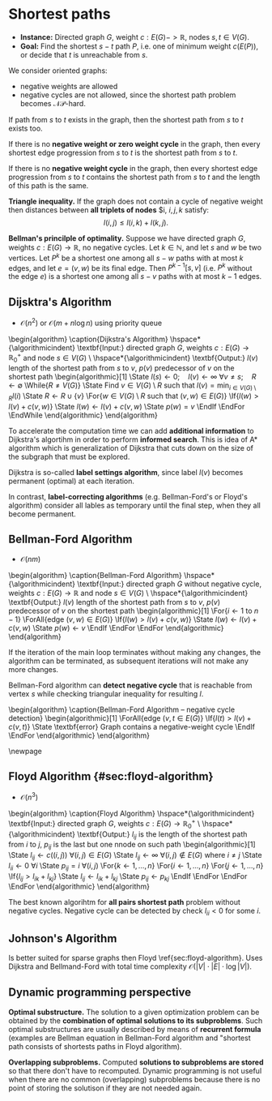# Shortest paths

* **Instance:** Directed graph $G$, weight $c: E(G) -> \mathbb{R}$, nodes $s, t \in V(G)$.
* **Goal:** Find the shortest $s - t$ path $P$, i.e. one of minimum weight $c(E(P))$, or decide that $t$ is unreachable from $s$.

We consider oriented graphs:

* negative weights are allowed
* negative cycles are not allowed, since the shortest path problem becomes $\mathcal{NP}$-hard.

If path from $s$ to $t$ exists in the graph, then the shortest path from $s$ to $t$ exists too.

If there is no **negative weight or zero weight cycle** in the graph, then every shortest edge progression from $s$ to $t$ is the shortest path from $s$ to $t$.

If there is no **negative weight cycle** in the graph, then every shortest edge progression from $s$ to $t$ contains the shortest path from $s$ to $t$ and the length of this path is the same.

**Triangle inequality.** If the graph does not contain a cycle of negative weight then distances between **all triplets of nodes** $i, $i, j, k$ satisfy:
$$l(i, j) \leq l(i,k) + l(k, j).$$

**Bellman's princilple of optimality.** Suppose we have directed graph $G$, weights $c: E(G) \rightarrow \mathbb{R}$, no negative cycles. Let $k \in \mathbb{N}$, and let $s$ and $w$ be two vertices. Let $P^k$ be a shortest one among all $s-w$ paths with at most $k$ edges, and let $e = (v, w)$ be its final edge. Then $P^{k - 1}[s, v]$ (i.e. $P^k$ without the edge $e$) is a shortest one among all $s-v$ paths with at most $k - 1$ edges.

## Dijsktra's Algorithm

* $\mathcal{O}(n^2)$ or $\mathcal{O}(m + n \log n)$ using priority queue

\begin{algorithm}
\caption{Dijkstra's Algorithm}
\hspace*{\algorithmicindent} \textbf{Input:} directed graph $G$, weights $c: E(G) \rightarrow \mathbb{R}_0^+$ and node $s \in V(G)$ \\
\hspace*{\algorithmicindent} \textbf{Output:} $l(v)$ length of the shortest path from $s$ to $v$, $p(v)$ predecessor of $v$ on the shortest path
\begin{algorithmic}[1]
\State $l(s) \gets 0; \quad l(v) \gets \infty \ \forall v \ne s; \quad R \gets \emptyset$
\While{$R \ne V(G)$}
    \State Find $v \in V(G) \setminus R$ such that $l(v) = \min_{i \in V(G) \setminus R} l(i)$
    \State $R \gets R \cup \{ v \}$
    \For{$w \in V(G) \setminus R$ such that $(v, w) \in E(G)$}
        \If{$l(w) > l(v) + c(v, w)$}
            \State $l(w) \gets l(v) + c(v, w)$
            \State $p(w) = v$
        \EndIf
    \EndFor
\EndWhile
\end{algorithmic}
\end{algorithm}

To accelerate the computation time we can add **additional information** to Dijkstra's algortihm in order to perform **informed search**. This is idea of A* algorithm which is generalization of Dijkstra that cuts down on the size of the subgraph that must be explored.

Dijkstra is so-called **label settings algorithm**, since label $l(v)$ becomes permanent (optimal) at each iteration.

In contrast, **label-correcting algorithms** (e.g. Bellman-Ford's or Floyd's algorithm) consider all lables as temporary until the final step, when they all become permanent.

## Bellman-Ford Algorithm

* $\mathcal{O}(nm)$

\begin{algorithm}
\caption{Bellman-Ford Algorithm}
\hspace*{\algorithmicindent} \textbf{Input:} directed graph $G$ without negative cycle, weights $c: E(G) \rightarrow \mathbb{R}$ and node $s \in V(G)$ \\
\hspace*{\algorithmicindent} \textbf{Output:} $l(v)$ length of the shortest path from $s$ to $v$, $p(v)$ predecessor of $v$ on the shortest path
\begin{algorithmic}[1]
\For{$i \gets 1$ to $n - 1$}
    \ForAll{edge $(v, w) \in E(G)$}
        \If{$l(w) > l(v) + c(v, w)$}
            \State $l(w) \gets l(v) + c(v, w)$
            \State $p(w) \gets v$
        \EndIf
    \EndFor
\EndFor
\end{algorithmic}
\end{algorithm}

If the iteration of the main loop terminates without making any changes, the algorithm can be terminated, as subsequent iterations will not make any more changes.

Bellman-Ford algorithm can **detect negative cycle** that is reachable from vertex $s$ while checking triangular inequality for resulting $l$.

\begin{algorithm}
\caption{Bellman-Ford Algorithm – negative cycle detection}
\begin{algorithmic}[1]
\ForAll{edge $(v, t \in E(G)$}
    \If{$l(t) > l(v) + c(v, t)$}
        \State \textbf{error} Graph contains a negative-weight cycle
    \EndIf
\EndFor
\end{algorithmic}
\end{algorithm}

\newpage

## Floyd Algorithm {#sec:floyd-algorithm}

* $\mathcal{O}(n^3)$

\begin{algorithm}
\caption{Floyd Algorithm}
\hspace*{\algorithmicindent} \textbf{Input:} directed graph $G$, weights $c: E(G) \rightarrow \mathbb{R}_0^+$ \\
\hspace*{\algorithmicindent} \textbf{Output:} $l_{ij}$ is the length of the shortest path from $i$ to $j$, $p_{ij}$ is the last but one nnode on such path
\begin{algorithmic}[1]
\State $l_{ij} \gets c((i, j)) \ \forall (i, j) \in E(G)$
\State $l_{ij} \gets \infty \ \forall (i, j) \notin E(G) \text{ where } i \ne j$
\State $l_{ii} \gets 0 \ \forall i$
\State $p_{ij} = i \ \forall (i, j)$
\For{$k \gets 1, \dots, n$}
    \For{$i \gets 1, \dots, n$}
        \For{$j \gets 1, \dots, n$}
            \If{$l_{ij} > l_{ik} + l_{kj}$}
                \State $l_{ij} \gets l_{ik} + l_{kj}$
                \State $p_{ij} \gets p_{kj}$
            \EndIf
        \EndFor
    \EndFor
\EndFor
\end{algorithmic}
\end{algorithm}

The best known algorihtm for **all pairs shortest path** problem without negative cycles. Negative cycle can be detected by check $l_{ii} < 0$ for some $i$.

## Johnson's Algorithm

Is better suited for sparse graphs then Floyd \ref{sec:floyd-algorithm}. Uses Dijkstra and Bellmand-Ford with total time complexity $\mathcal{O}(|V| \cdot |E| \cdot \log |V|)$.

## Dynamic programming perspective

**Optimal substructure.** The solution to a given optimization problem can be obtained by the **combination of optimal solutions to its subproblems**. Such optimal substructures are usually described by means of **recurrent formula** (examples are Bellman equation in Bellman-Ford algorithm and "shortest path consists of shortests paths in Floyd algorithm).

**Overlapping subproblems.** Computed **solutions to subproblems are stored** so that there don't have to recomputed. Dynamic programming is not useful when there are no common (overlapping) subproblems because there is no point of storing the solutison if they are not needed again.
